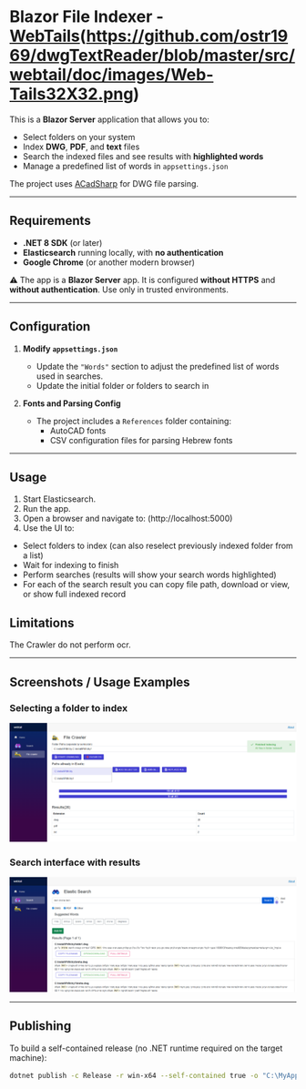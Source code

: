 # Blazor File Indexer -  [WebTails](https://github.com/ostr1969/dwgTextReader/tree/master/src/webtail)(https://github.com/ostr1969/dwgTextReader/blob/master/src/webtail/doc/images/Web-Tails32X32.png)

This is a **Blazor Server** application that allows you to:

- Select folders on your system  
- Index **DWG**, **PDF**, and **text** files  
- Search the indexed files and see results with **highlighted words**  
- Manage a predefined list of words in `appsettings.json`  

The project uses [ACadSharp](https://github.com/DomCR/ACadSharp) for DWG file parsing.

---

## Requirements

- **.NET 8 SDK** (or later)  
- **Elasticsearch** running locally, with **no authentication**  
- **Google Chrome** (or another modern browser)  

⚠️ The app is a **Blazor Server** app. It is configured **without HTTPS** and **without authentication**. Use only in trusted environments.

---

## Configuration

1. **Modify `appsettings.json`**  
   - Update the `"Words"` section to adjust the predefined list of words used in searches.
   - Update the initial folder or folders to search in  

2. **Fonts and Parsing Config**  
   - The project includes a `References` folder containing:  
     - AutoCAD fonts  
     - CSV configuration files for parsing Hebrew fonts  

---

## Usage

1. Start Elasticsearch.  
2. Run the app.  
3. Open a browser and navigate to:  (http://localhost:5000)
4. Use the UI to:  
- Select folders to index  (can also reselect previously indexed folder from a list)
- Wait for indexing to finish  
- Perform searches (results will show your search words highlighted)
- For each of the search result you can copy file path, download or view, or show full indexed record

## Limitations

The Crawler do not perform ocr.

---

## Screenshots / Usage Examples


### Selecting a folder to index
![Folder Selection Screenshot](https://github.com/ostr1969/dwgTextReader/blob/master/src/webtail/doc/images/Index.PNG)


### Search interface with results
![Search Results Screenshot](https://github.com/ostr1969/dwgTextReader/blob/master/src/webtail/doc/images/Search.PNG)



---

## Publishing

To build a self-contained release (no .NET runtime required on the target machine):

```bash
dotnet publish -c Release -r win-x64 --self-contained true -o "C:\MyApp\Publish"
